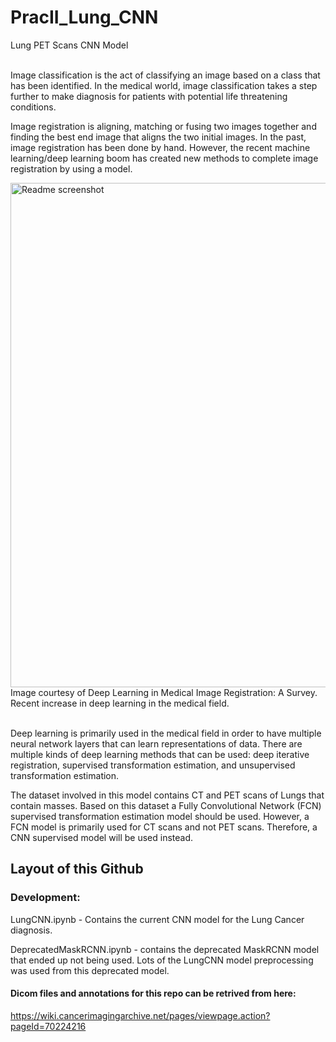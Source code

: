 # PracII_Lung_CNN
Lung PET Scans CNN Model

<br>Image classification is the act of classifying an image based on a class that has been identified. In the medical world, image classification takes a step further to make diagnosis for patients with potential life threatening conditions. </br>

Image registration is aligning, matching or fusing two images together and finding the best end image that aligns the two initial images. In the past, image registration has been done by hand. However, the recent machine learning/deep learning boom has created new methods to complete image registration by using a model. 

<img width="807" alt="Readme screenshot" src="https://user-images.githubusercontent.com/60263324/116445682-61960a00-a813-11eb-9a01-dc4b531b9f7f.png">
Image courtesy of Deep Learning in Medical Image Registration: A Survey. Recent increase in deep learning in the medical field.


<br>Deep learning is primarily used in the medical field in order to have multiple neural network layers that can learn representations of data. There are multiple kinds of deep learning methods that can be used: deep iterative registration, supervised transformation estimation, and unsupervised transformation estimation.</br>

The dataset involved in this model contains CT and PET scans of Lungs that contain masses. Based on this dataset a Fully Convolutional Network (FCN) supervised transformation estimation model should be used. However, a FCN model is primarily used for CT scans and not PET scans. Therefore, a CNN supervised model will be used instead.

## Layout of this Github

### Development:

LungCNN.ipynb - Contains the current CNN model for the Lung Cancer diagnosis. 

DeprecatedMaskRCNN.ipynb - contains the deprecated MaskRCNN model that ended up not being used. 
Lots of the LungCNN model preprocessing was used from this deprecated model.

#### Dicom files and annotations for this repo can be retrived from here:
 https://wiki.cancerimagingarchive.net/pages/viewpage.action?pageId=70224216
